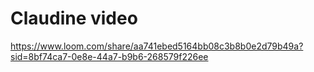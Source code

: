 # Claudine video

https://www.loom.com/share/aa741ebed5164bb08c3b8b0e2d79b49a?sid=8bf74ca7-0e8e-44a7-b9b6-268579f226ee
